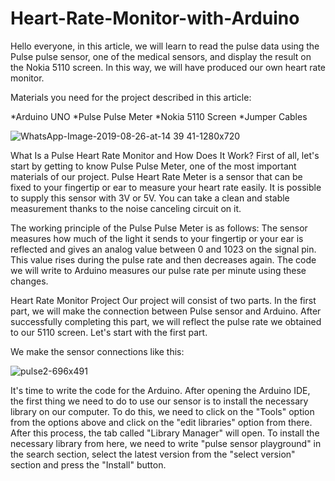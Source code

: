 # Heart-Rate-Monitor-with-Arduino

Hello everyone, in this article, we will learn to read the pulse data using the Pulse pulse sensor, one of the medical sensors, and display the result on the Nokia 5110 screen. In this way, we will have produced our own heart rate monitor.

Materials you need for the project described in this article: 

*Arduino UNO 
*Pulse Pulse Meter 
*Nokia 5110 Screen 
*Jumper Cables


![WhatsApp-Image-2019-08-26-at-14 39 41-1280x720](https://user-images.githubusercontent.com/71852248/94204158-6a171280-fec9-11ea-8099-0754ee2b3d53.jpg)

What Is a Pulse Heart Rate Monitor and How Does It Work?
First of all, let's start by getting to know Pulse Pulse Meter, one of the most important materials of our project. Pulse Heart Rate Meter is a sensor that can be fixed to your fingertip or ear to measure your heart rate easily. It is possible to supply this sensor with 3V or 5V. You can take a clean and stable measurement thanks to the noise canceling circuit on it.

The working principle of the Pulse Pulse Meter is as follows: The sensor measures how much of the light it sends to your fingertip or your ear is reflected and gives an analog value between 0 and 1023 on the signal pin. This value rises during the pulse rate and then decreases again. The code we will write to Arduino measures our pulse rate per minute using these changes.

Heart Rate Monitor Project
Our project will consist of two parts. In the first part, we will make the connection between Pulse sensor and Arduino. After successfully completing this part, we will reflect the pulse rate we obtained to our 5110 screen. Let's start with the first part.

We make the sensor connections like this:

![pulse2-696x491](https://user-images.githubusercontent.com/71852248/94204401-da259880-fec9-11ea-9b70-c7fd2ccc3693.png)

It's time to write the code for the Arduino. After opening the Arduino IDE, the first thing we need to do to use our sensor is to install the necessary library on our computer. To do this, we need to click on the "Tools" option from the options above and click on the "edit libraries" option from there. After this process, the tab called "Library Manager" will open. To install the necessary library from here, we need to write "pulse sensor playground" in the search section, select the latest version from the "select version" section and press the "Install" button.
